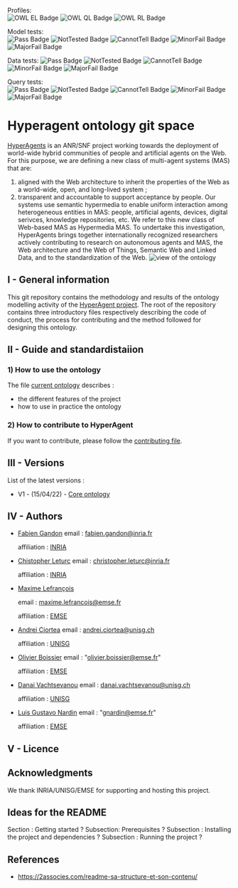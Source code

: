 Profiles:	
![OWL EL Badge](https://img.shields.io/endpoint?url=https://gist.githubusercontent.com/gnardin/c4128ff5fec462d83e2ae8a229917537/raw/heads_update-scenario-logistics-configure-organization_EL.json)
![OWL QL Badge](https://img.shields.io/endpoint?url=https://gist.githubusercontent.com/gnardin/c4128ff5fec462d83e2ae8a229917537/raw/heads_update-scenario-logistics-configure-organization_QL.json)
![OWL RL Badge](https://img.shields.io/endpoint?url=https://gist.githubusercontent.com/gnardin/c4128ff5fec462d83e2ae8a229917537/raw/heads_update-scenario-logistics-configure-organization_RL.json)
 
Model tests:	
![Pass Badge](https://img.shields.io/endpoint?url=https://gist.githubusercontent.com/gnardin/c4128ff5fec462d83e2ae8a229917537/raw/heads_update-scenario-logistics-configure-organization_MODEL_PASS.json)
![NotTested Badge](https://img.shields.io/endpoint?url=https://gist.githubusercontent.com/gnardin/c4128ff5fec462d83e2ae8a229917537/raw/heads_update-scenario-logistics-configure-organization_MODEL_NOTTESTED.json)
![CannotTell Badge](https://img.shields.io/endpoint?url=https://gist.githubusercontent.com/gnardin/c4128ff5fec462d83e2ae8a229917537/raw/heads_update-scenario-logistics-configure-organization_MODEL_CANNOTTELL.json)
![MinorFail Badge](https://img.shields.io/endpoint?url=https://gist.githubusercontent.com/gnardin/c4128ff5fec462d83e2ae8a229917537/raw/heads_update-scenario-logistics-configure-organization_MODEL_MINORFAIL.json)
![MajorFail Badge](https://img.shields.io/endpoint?url=https://gist.githubusercontent.com/gnardin/c4128ff5fec462d83e2ae8a229917537/raw/heads_update-scenario-logistics-configure-organization_MODEL_MAJORFAIL.json)
 
Data tests:	
![Pass Badge](https://img.shields.io/endpoint?url=https://gist.githubusercontent.com/gnardin/c4128ff5fec462d83e2ae8a229917537/raw/heads_update-scenario-logistics-configure-organization_DATA_PASS.json)
![NotTested Badge](https://img.shields.io/endpoint?url=https://gist.githubusercontent.com/gnardin/c4128ff5fec462d83e2ae8a229917537/raw/heads_update-scenario-logistics-configure-organization_DATA_NOTTESTED.json)
![CannotTell Badge](https://img.shields.io/endpoint?url=https://gist.githubusercontent.com/gnardin/c4128ff5fec462d83e2ae8a229917537/raw/heads_update-scenario-logistics-configure-organization_DATA_CANNOTTELL.json)
![MinorFail Badge](https://img.shields.io/endpoint?url=https://gist.githubusercontent.com/gnardin/c4128ff5fec462d83e2ae8a229917537/raw/heads_update-scenario-logistics-configure-organization_DATA_MINORFAIL.json)
![MajorFail Badge](https://img.shields.io/endpoint?url=https://gist.githubusercontent.com/gnardin/c4128ff5fec462d83e2ae8a229917537/raw/heads_update-scenario-logistics-configure-organization_DATA_MAJORFAIL.json)
 
Query tests:	
![Pass Badge](https://img.shields.io/endpoint?url=https://gist.githubusercontent.com/gnardin/c4128ff5fec462d83e2ae8a229917537/raw/heads_update-scenario-logistics-configure-organization_QUERY_PASS.json)
![NotTested Badge](https://img.shields.io/endpoint?url=https://gist.githubusercontent.com/gnardin/c4128ff5fec462d83e2ae8a229917537/raw/heads_update-scenario-logistics-configure-organization_QUERY_NOTTESTED.json)
![CannotTell Badge](https://img.shields.io/endpoint?url=https://gist.githubusercontent.com/gnardin/c4128ff5fec462d83e2ae8a229917537/raw/heads_update-scenario-logistics-configure-organization_QUERY_CANNOTTELL.json)
![MinorFail Badge](https://img.shields.io/endpoint?url=https://gist.githubusercontent.com/gnardin/c4128ff5fec462d83e2ae8a229917537/raw/heads_update-scenario-logistics-configure-organization_QUERY_MINORFAIL.json)
![MajorFail Badge](https://img.shields.io/endpoint?url=https://gist.githubusercontent.com/gnardin/c4128ff5fec462d83e2ae8a229917537/raw/heads_update-scenario-logistics-configure-organization_QUERY_MAJORFAIL.json)
 
# Hyperagent ontology git space
[HyperAgents](https://www.hyperagents.org/) is an ANR/SNF project working towards the deployment of world-wide hybrid communities of people and artificial agents on the Web. For this purpose, we are defining a new class of multi-agent systems (MAS) that are: 
1) aligned with the Web architecture to inherit the properties of the Web as a world-wide, open, and long-lived system ; 
2) transparent and accountable to support acceptance by people. 
Our systems use semantic hypermedia to enable uniform interaction among heterogeneous entities in MAS: people, artificial agents, devices, digital serivces, knowledge repositories, etc. We refer to this new class of Web-based MAS as Hypermedia MAS.
To undertake this investigation, HyperAgents brings together internationally recognized researchers actively contributing to research on autonomous agents and MAS, the Web architecture and the Web of Things, Semantic Web and Linked Data, and to the standardization of the Web.
![view of the ontology](https://github.com/HyperAgents/ns.hyperagents.org/blob/master/resources/hmas-webvowl-v2.jpg)
## I - General information
This git repository contains the methodology and results of the ontology modelling activity of the [HyperAgent project](https://www.hyperagents.org/).
The root of the repository contains three introductory files respectively describing the code of conduct, the process for contributing and the method followed for designing this ontology.
## II - Guide and standardistaiion
### 1) How to use the ontology
The file [current ontology](https://github.com/HyperAgents/ns.hyperagents.org/blob/master/MODELING-ONTOLOGIES.md) describes :
* the different features of the project
* how to use in practice the ontology
### 2) How to contribute to HyperAgent
If you want to contribute, please follow the [contributing file](https://github.com/HyperAgents/ns.hyperagents.org/blob/master/CONTRIBUTING.md).
## III - Versions
List of the latest versions : 
* V1 - (15/04/22) - [Core ontology](https://github.com/HyperAgents/ns.hyperagents.org/milestone/1?closed=1) 
## IV - Authors
* [Fabien Gandon](http://fabien.info/)
  email : fabien.gandon@inria.fr 
  
  affiliation : [INRIA](https://inria.fr/) 
* [Chistopher Leturc](https://emse.fr/~leturc/) 
  email : christopher.leturc@inria.fr
  
  affiliation :  [INRIA](https://inria.fr/) 
* [Maxime Lefrançois](http://maxime-lefrancois.info/me#) 
 
  email : maxime.lefrancois@emse.fr 
  
  affiliation : [EMSE](https://www.mines-stetienne.fr/) 
* [Andrei Ciortea](http://iri.for/andrei) 
  email : andrei.ciortea@unisg.ch 
  
  affiliation : [UNISG](https://www.unisg.ch/en)  
* [Olivier Boissier](https://www.emse.fr/~boissier/) 
  email : "olivier.boissier@emse.fr" 
  
  affiliation : [EMSE](https://mines-stetienne.fr) 
  
* [Danai Vachtsevanou](https://danaivach.inrupt.net/profile/card#me)
  email : danai.vachtsevanou@unisg.ch 
  
  affiliation : [UNISG](https://www.unisg.ch/en) 
* [Luis Gustavo Nardin](https://www.emse.fr/~gardin/) 
  email : "gnardin@emse.fr" 
  
  affiliation : [EMSE](https://mines-stetienne.fr) 
## V - Licence
## Acknowledgments
We thank INRIA/UNISG/EMSE for supporting and hosting this project.
## Ideas for the README
Section :  Getting started ?
Subsection: Prerequisites ?
Subsection : Installing the project and dependencies ?
Subsection : Running the project ?
## References
* https://2associes.com/readme-sa-structure-et-son-contenu/
